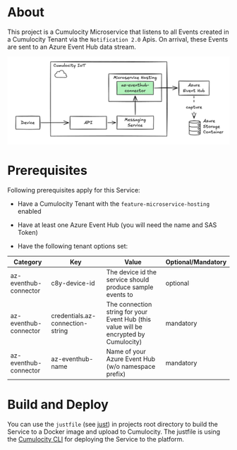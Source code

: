 # About

This project is a Cumulocity Microservice that listens to all Events created in a Cumulocity Tenant via the `Notification 2.0` Apis. On arrival, these Events are sent to an Azure Event Hub data stream. 

<img src="docs/imgs/readme-about.png" width="700">

# Prerequisites

Following prerequisites apply for this Service:

* Have a Cumulocity Tenant with the `feature-microservice-hosting` enabled

* Have at least one Azure Event Hub (you will need the name and SAS Token)

* Have the following tenant options set:

|Category|Key|Value|Optional/Mandatory|
|--|--|--|--|
|az-eventhub-connector|c8y-device-id|The device id the service should produce sample events to|optional|
|az-eventhub-connector|credentials.az-connection-string|The connection string for your Event Hub (this value will be encrypted by Cumulocity)|mandatory|
|az-eventhub-connector|az-eventhub-name|Name of your Azure Event Hub (w/o namespace prefix)|mandatory|

# Build and Deploy

You can use the `justfile` (see [just](https://github.com/casey/just)) in projects root directory to build the Service to a Docker image and upload to Cumulocity. The justfile is using the [Cumulocity CLI](https://goc8ycli.netlify.app/docs/introduction/) for deploying the Service to the platform. 